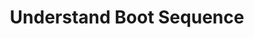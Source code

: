 ---
sidebar_position: 3
title: "Understand Boot Sequence"
sidebar_label: "Understand Boot Sequence"
description: "Learn Alpine Linux boot process - explore boot stages, understand initialization process, examine boot chain, and comprehend system startup."
keywords:
  - "alpine boot process"
  - "boot sequence"
  - "system initialization"
  - "boot stages"
  - "startup process"
tags:
  - alpine
  - boot-process
  - boot-sequence
  - initialization
  - system-startup
slug: /linux/alpine/configuration/boot-configuration/understand-boot-sequence
---